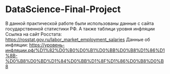 # DataScience-Final-Project
В данной практической работе были использованы данные с сайта государственной статистики РФ. А также таблици уровня инфляции
Ссылка на сайт Росстата: https://rosstat.gov.ru/labor_market_employment_salaries
Данные об инфляции: https://уровень-инфляции.рф/%D1%82%D0%B0%D0%B1%D0%BB%D0%B8%D1%86%D1%8B-%D0%B8%D0%BD%D1%84%D0%BB%D1%8F%D1%86%D0%B8%D0%B8
